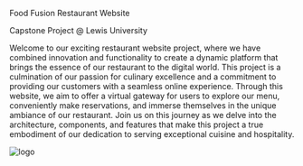 Food Fusion Restaurant Website

Capstone Project @ Lewis University

Welcome to our exciting restaurant website project, where we have combined innovation and 
functionality to create a dynamic platform that brings the essence of our restaurant to the
digital world. This project is a culmination of our passion for culinary excellence and a 
commitment to providing our customers with a seamless online experience. Through this website, 
we aim to offer a virtual gateway for users to explore our menu, conveniently make reservations, 
and immerse themselves in the unique ambiance of our restaurant. Join us on this journey as we 
delve into the architecture, components, and features that make this project a true embodiment 
of our dedication to serving exceptional cuisine and hospitality.

![logo](https://github.com/danishijaz23/restaurant_website/assets/130120316/4cf2b1ef-d920-44a0-9b14-39c457cc64b5)
